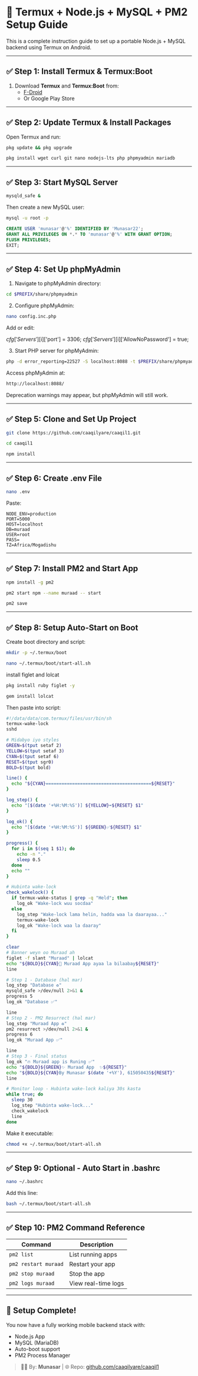 # 🚀 Termux + Node.js + MySQL + PM2 Setup Guide

This is a complete instruction guide to set up a portable Node.js + MySQL backend using Termux on Android.

---

## ✅ Step 1: Install Termux & Termux:Boot

1. Download **Termux** and **Termux:Boot** from:
   - [F-Droid](https://f-droid.org/packages/com.termux/)
   - Or Google Play Store

---

## ✅ Step 2: Update Termux & Install Packages

Open Termux and run:

```sh
pkg update && pkg upgrade
```

```sh
pkg install wget curl git nano nodejs-lts php phpmyadmin mariadb
```

---

## ✅ Step 3: Start MySQL Server

```sh
mysqld_safe &
```

Then create a new MySQL user:

```sh
mysql -u root -p
```

```sql
CREATE USER 'munasar'@'%' IDENTIFIED BY 'Munasar22';
GRANT ALL PRIVILEGES ON *.* TO 'munasar'@'%' WITH GRANT OPTION;
FLUSH PRIVILEGES;
EXIT;
```

---

## ✅ Step 4: Set Up phpMyAdmin

1. Navigate to phpMyAdmin directory:


```sh
cd $PREFIX/share/phpmyadmin
```

2. Configure phpMyAdmin:


```sh
nano config.inc.php
```

Add or edit:

$cfg['Servers'][$i]['port'] = 3306;
$cfg['Servers'][$i]['AllowNoPassword'] = true;

3. Start PHP server for phpMyAdmin:


```sh
php -d error_reporting=22527 -S localhost:8088 -t $PREFIX/share/phpmyadmin/
```

Access phpMyAdmin at: 

```sh
http://localhost:8088/
```



Deprecation warnings may appear, but phpMyAdmin will still work.

---

## ✅ Step 5: Clone and Set Up Project

```sh
git clone https://github.com/caaqilyare/caaqil1.git
```

```sh
cd caaqil1
```

```sh
npm install
```

---

## ✅ Step 6: Create .env File

```sh
nano .env
```

Paste:

```env
NODE_ENV=production
PORT=5000
HOST=localhost
DB=muraad
USER=root
PASS=
TZ=Africa/Mogadishu
```

---

## ✅ Step 7: Install PM2 and Start App

```sh
npm install -g pm2
```

```sh
pm2 start npm --name muraad -- start
```

```sh
pm2 save
```

---


## ✅ Step 8: Setup Auto-Start on Boot

Create boot directory and script:

```sh
mkdir -p ~/.termux/boot
```

```sh
nano ~/.termux/boot/start-all.sh
```


install  figlet and lolcat

```sh
pkg install ruby figlet -y
```

```sh
gem install lolcat
```

Then paste into script:

```bash
#!/data/data/com.termux/files/usr/bin/sh
termux-wake-lock
sshd

# Midabyo iyo styles
GREEN=$(tput setaf 2)
YELLOW=$(tput setaf 3)
CYAN=$(tput setaf 6)
RESET=$(tput sgr0)
BOLD=$(tput bold)

line() {
  echo "${CYAN}========================================${RESET}"
}

log_step() {
  echo "[$(date '+%H:%M:%S')] ${YELLOW}➡️${RESET} $1"
}

log_ok() {
  echo "[$(date '+%H:%M:%S')] ${GREEN}✅${RESET} $1"
}

progress() {
  for i in $(seq 1 $1); do
    echo -n "."
    sleep 0.5
  done
  echo ""
}

# Hubinta wake-lock
check_wakelock() {
  if termux-wake-status | grep -q "Held"; then
    log_ok "Wake-lock wuu socdaa"
  else
    log_step "Wake-lock lama helin, hadda waa la daarayaa..."
    termux-wake-lock
    log_ok "Wake-lock waa la daaray"
  fi
}

clear
# Banner weyn oo Muraad ah
figlet -f slant "Muraad" | lolcat
echo "${BOLD}${CYAN}🚀 Muraad App ayaa la bilaabay${RESET}"
line

# Step 1 - Database (hal mar)
log_step "Database ♻️"
mysqld_safe >/dev/null 2>&1 &
progress 5
log_ok "Database ✅️"

line
# Step 2 - PM2 Resurrect (hal mar)
log_step "Muraad App ♻️"
pm2 resurrect >/dev/null 2>&1 &
progress 6
log_ok "Muraad App ✅️"

line
# Step 3 - Final status
log_ok "🔥 Muraad app is Runing ✅️"
echo "${BOLD}${GREEN}✨ Muraad App  ✨${RESET}"
echo "${BOLD}${CYAN}By Munasar $(date '+%Y'), 615050435${RESET}"
line

# Monitor loop - Hubinta wake-lock kaliya 30s kasta
while true; do
  sleep 30
  log_step "Hubinta wake-lock..."
  check_wakelock
  line
done

```

Make it executable:

```sh
chmod +x ~/.termux/boot/start-all.sh
```

---

## ✅ Step 9: Optional - Auto Start in .bashrc

```sh
nano ~/.bashrc
```

Add this line:

```sh
bash ~/.termux/boot/start-all.sh
```

---

## ✅ Step 10: PM2 Command Reference

| Command              | Description                |
|----------------------|----------------------------|
| `pm2 list`           | List running apps          |
| `pm2 restart muraad` | Restart your app           |
| `pm2 stop muraad`    | Stop the app               |
| `pm2 logs muraad`    | View real-time logs        |

---

## 🎉 Setup Complete!

You now have a fully working mobile backend stack with:

- Node.js App
- MySQL (MariaDB)
- Auto-boot support
- PM2 Process Manager

> 👨‍💻 By: **Munasar** | 🌐 Repo: [github.com/caaqilyare/caaqil1](https://github.com/caaqilyare/caaqil1)

